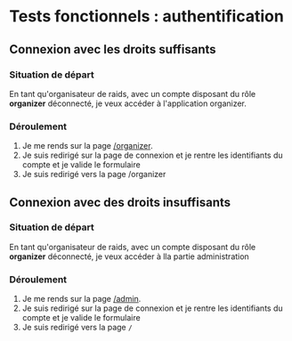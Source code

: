 # Tests fonctionnels : authentification

## Connexion avec les droits suffisants

### Situation de départ

En tant qu'organisateur de raids, avec un compte disposant du rôle **organizer** déconnecté, je veux accéder à l'application organizer.

### Déroulement 

1. Je me rends sur la page [/organizer](/organizer).
2. Je suis redirigé sur la page de connexion et je rentre les identifiants du compte et je valide le formulaire
3. Je suis redirigé vers la page /organizer



## Connexion avec des droits insuffisants

### Situation de départ

En tant qu'organisateur de raids, avec un compte disposant du rôle **organizer** déconnecté, je veux accéder à lla partie administration

### Déroulement 

1. Je me rends sur la page [/admin](/admin).
2. Je suis redirigé sur la page de connexion et je rentre les identifiants du compte et je valide le formulaire
3. Je suis redirigé vers la page `/`

